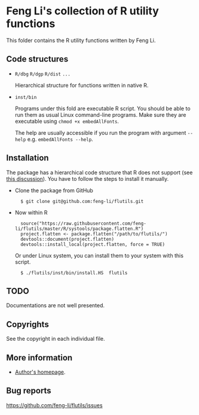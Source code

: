 Feng Li's collection of R utility functions
===========================================

  This folder contains the R utility functions written by Feng Li.

Code structures
---------------

* `R/dbg` `R/dgp` `R/dist` `...`

    Hierarchical structure for functions written in native R.

* `inst/bin`

  Programs under this fold are executable R script. You should be able to run them as
  usual Linux command-line programs. Make sure they are executable using `chmod +x
  embedAllFonts`.

  The help are usually accessible if you run the program with argument `--help`
  e.g. `embedAllFonts --help`.


Installation
------------

The package has a hierarchical code structure that R does not support (see [this
discussion](https://bugs.r-project.org/bugzilla/show_bug.cgi?id=17258)). You have to
follow the steps to install it manually.

- Clone the package from GitHub

        $ git clone git@github.com:feng-li/flutils.git

- Now within R

        source("https://raw.githubusercontent.com/feng-li/flutils/master/R/systools/package.flatten.R")
        project.flatten <- package.flatten("/path/to/flutils/")
        devtools::document(project.flatten)
        devtools::install_local(project.flatten, force = TRUE)

    Or under Linux system, you can install them to your system with this script.

        $ ./flutils/inst/bin/install.HS  flutils

TODO
----

Documentations are not well presented.

Copyrights
----------

  See the copyright in each individual file.

More information
----------------

* [Author's homepage](http://feng.li/).



Bug reports
-----------

  https://github.com/feng-li/flutils/issues
